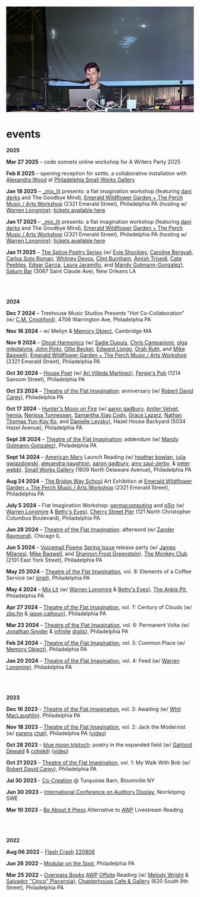 [![](events.jpeg)](../)

# events

<p class='right'> <b>2025</b> </p>

**Mar 27 2025** – code sonnets online workshop for A Writers Party 2025

**Feb 8 2025** – opening reception for _settle_, a collaborative installation with [Alexandra Wood](https://tender-form.com) at [Philadelphia Small Works Gallery](https://www.philadelphiasmallworks.com/)

**Jan 18 2025** – [_mix_lit](https://www.mixlit.io/) presents: a flat imagination workshop (featuring [dani derks](https://dndrks.com/) and The Goodbye Mind), [Emerald Wildflower Garden + The Perch Music / Arts Workshop](https://www.emeraldwildflowergarden.org/the-perch-music-arts-studio) (2321 Emerald Street), Philadelphia PA (hosting w/ [Warren Longmire](https://alongmirewriter.squarespace.com/)); [tickets available here](https://www.eventbrite.com/e/-mix-lit-presents-a-flat-imagination-workshop-goodbye-mind-dani-derks-tickets-1116860623189?aff=oddtdtcreator)

**Jan 17 2025** – [_mix_lit](https://www.mixlit.io/) presents: a flat imagination workshop (featuring [dani derks](https://dndrks.com/) and The Goodbye Mind), [Emerald Wildflower Garden + The Perch Music / Arts Workshop](https://www.emeraldwildflowergarden.org/the-perch-music-arts-studio) (2321 Emerald Street), Philadelphia PA (hosting w/ [Warren Longmire](https://alongmirewriter.squarespace.com/)); [tickets available here](https://www.eventbrite.com/e/-mix-lit-presents-a-flat-imagination-workshop-goodbye-mind-dani-derks-tickets-1116860623189?aff=oddtdtcreator)

**Jan 11 2025** – [The Splice Poetry Series](https://thesplice.org/) (w/ [Evie Shockley](https://evieshockley.com/), [Caroline Bergvall](https://carolinebergvall.com/), [Carlos Soto Roman](https://poets.org/poet/carlos-soto-roman), [Whitney Devos](https://www.whitneydevos.com/), [Clint Burnham](https://www.sfu.ca/english/people-dir/faculty/clint-burham.html), [Amish Trivedi](https://www.amishtrivedi.com/), [Cate Peebles](https://www.catepeebles.com/), [Edgar Garcia](https://english.uchicago.edu/people/edgar-garcia), [Laura Jaramillo](https://laurajaramillo-poetfilm.squarespace.com/), and [Mandy Gutmann-Gonzalez](https://mandygutmanngonzalez.com/)), [Saturn Bar](https://www.thesaturnbar.com/) (3067 Saint Claude Ave), New Orleans LA
<br><br><br><br>
<p class='right'> <b>2024</b> </p>

**Dec 7 2024** – Treehouse Music Studios Presents "Hot Co-Collaboration" (w/ [C.M. Crockford](https://www.cmcrockford.net/)), 4706 Warrington Ave, Philadelphia PA

**Nov 16 2024** – w/ Meilyn & [Memory Object](https://memory-object.com), Cambridge MA

**Nov 9 2024** – [Ghost Harmonics](https://www.instagram.com/ghostharmonics/) (w/ [Sadie Dupuis](https://www.sadiedupuis.com/), [Chris Campanioni](https://chriscampanioni.com/), [olga mikolaivna](https://olgamikolaivna.wordpress.com/), [John Pinto](https://pintopintopinto.com/), [Ollie Becker](https://olliebecker.net/), [Edward Longo](https://sunkenbasilica.bandcamp.com/album/starflesh), [Orah Ruth](https://www.instagram.com/orahruth.mp3/), and [Mike Bagwell](https://www.mikebagwell.me/)), [Emerald Wildflower Garden + The Perch Music / Arts Workshop](https://www.emeraldwildflowergarden.org/the-perch-music-arts-studio) (2321 Emerald Street), Philadelphia PA

**Oct 30 2024** – [House Poet](https://www.instagram.com/housepoetphilly/) (w/ [Ari Villeda Martinez](https://www.instagram.com/haunted.bodega/)), [Fergie's Pub](https://www.fergies.com/) (1214 Sansom Street), Philadelphia PA

**Oct 23 2024** – [Theatre of the Flat Imagination](https://llllllll.co/t/william-hazards-theatre-of-the-flat-imagination/65108?u=williamhazard): anniversary (w/ [Robert David Carey](https://www.instagram.com/bogscary/)), Philadelphia PA

**Oct 17 2024** – [Hunter's Moon on Fire](https://www.instagram.com/fullmoononfire/) (w/ [aaron gadbury](https://withsoundsin.wordpress.com/), [Antler Velvet](https://www.instagram.com/antler.velvet/), [henna](https://www.instagram.com/rvzmm/), [Nerissa Tunnessen](https://www.nerissatunnessen.com/), [Samantha Xiao Cody](https://www.instagram.com/scodyxiao/), [Grace Lazarz](https://www.instagram.com/gracelazarz/), [Nathan Thomas Yun-Kay Ko](https://www.instagram.com/n888k0/), and [Danielle Levsky](https://criticturnedclown.squarespace.com/)), Hazel House Backyard (5034 Hazel Avenue), Philadelphia PA

**Sept 28 2024** – [Theatre of the Flat Imagination](https://llllllll.co/t/william-hazards-theatre-of-the-flat-imagination/65108?u=williamhazard): addendum (w/ [Mandy Gutmann-Gonzalez](https://mandygutmanngonzalez.com/)), Philadelphia PA

**Sept 14 2024** – [American Mary](https://alexandranaughton.gumroad.com/l/americanmary) Launch Reading (w/ [heather bowlan](https://www.heatherbowlan.com/), [julia gwiazdowski](https://voicemailpoems.org/2023/11/04/queer-rom-com-after-wes-craven/), [alexandra naughton](https://www.alexandranaughton.com/), [aaron gadbury](https://withsoundsin.wordpress.com/), [amy saul-zerby](https://www.amysaulzerby.com/), & [peter webb](https://www.phillyvoice.com/the-sopranos-poetry-reading-potluck-costumes-new-jersey-philly/)), [Small Works Gallery](https://www.philadelphiasmallworks.com/) (1609 North Delaware Avenue), Philadelphia PA

**Aug 24 2024** – [The Bridge Way School](https://www.thebridgewayschool.org/) Art Exhibition at [Emerald Wildflower Garden + The Perch Music / Arts Workshop](https://www.emeraldwildflowergarden.org/the-perch-music-arts-studio) (2321 Emerald Street), Philadelphia PA

**July 5 2024** – Flat Imagination Workshop: [permacomputing](https://permacomputing.net/) and [p5js](https://p5js.org/) (w/ [Warren Longmire](https://alongmirewriter.squarespace.com/) & [Betty's Eyes](https://bettyseyes.bandcamp.com/track/3630-days)), [Cherry Street Pier](https://www.cherrystreetpier.com/) (121 North Christopher Columbus Boulevard), Philadelphia PA

**Jun 28 2024** – [Theatre of the Flat Imagination](https://llllllll.co/t/william-hazards-theatre-of-the-flat-imagination/65108?u=williamhazard): afterword (w/ [Zander Raymond](https://www.zanderraymond.com/)), Chicago IL

**Jun 5 2024** – [Voicemail Poems](https://voicemailpoems.org/) [Spring Issue](https://voicemailpoems.org/2024/05/06/spring-2024/) release party (w/ [James Milanesi](https://www.instagram.com/jamesmilanesi/), [Mike Bagwell](https://www.mikebagwell.me/), and [Shannon Frost Greenstein](https://shannonfrostgreenstein.com/)), [The Monkey Club](https://www.instagram.com/themonkeyclubphilly/) (2101 East York Street), Philadelphia PA

**May 25 2024** – [Theatre of the Flat Imagination](https://llllllll.co/t/william-hazards-theatre-of-the-flat-imagination/65108?u=williamhazard), vol. 8: Elements of a Coffee Service (w/ [iiiriel](https://www.instagram.com/iiiriel/)), Philadelphia PA

**May 4 2024** – [Mix Lit](https://www.instagram.com/mixlitphilly/) (w/ [Warren Longmire](https://alongmirewriter.squarespace.com/) & [Betty's Eyes](https://bettyseyes.bandcamp.com/track/3630-days)), [The Ankle Pit](https://www.instagram.com/theanklepit/), Philadelphia PA

**Apr 27 2024** – [Theatre of the Flat Imagination](https://llllllll.co/t/william-hazards-theatre-of-the-flat-imagination/65108?u=williamhazard), vol. 7: Century of Clouds (w/ [zbs.fm](https://zbs.fm) & [jason calhoun](http://napsounds.bandcamp.com/)), Philadelphia PA

**Mar 23 2024** – [Theatre of the Flat Imagination](https://llllllll.co/t/william-hazards-theatre-of-the-flat-imagination/65108?u=williamhazard), vol. 6: Permanent Volta (w/ [Jonathan Snyder](https://www.instagram.com/jaseknighter/) & [infinite](https://schollz.com/infinitedigits/) [digits](https://infinitedigits.bandcamp.com/)), Philadelphia PA

**Feb 24 2024** – [Theatre of the Flat Imagination](https://llllllll.co/t/william-hazards-theatre-of-the-flat-imagination/65108?u=williamhazard), vol. 5: Common Place (w/ [Memory Object](https://memory-object.com)), Philadelphia PA

**Jan 20 2024** – [Theatre of the Flat Imagination](https://llllllll.co/t/william-hazards-theatre-of-the-flat-imagination/65108?u=williamhazard), vol. 4: Feed (w/ [Warren Longmire](https://alongmirewriter.squarespace.com/)), Philadelphia PA
<br><br><br><br>
<p class='right'> <b>2023</b> </p>

**Dec 16 2023** – [Theatre of the Flat Imagination](https://llllllll.co/t/william-hazards-theatre-of-the-flat-imagination/65108?u=williamhazard), vol. 3: Awaiting (w/ [Whit MacLaughlin](https://newparadiselaboratories.com/)), Philadelphia PA

**Nov 18 2023** – [Theatre of the Flat Imagination](https://llllllll.co/t/william-hazards-theatre-of-the-flat-imagination/65108?u=williamhazard), vol. 2: Jack the Modernist (w/ [parens](https://dndrks.com/) [chat](https://ryleealanza.org/)), Philadelphia PA ([video](https://youtu.be/nDCAaxCHuxo?si=eluSKnsg_RpdZjcH))

**Oct 28 2023** – [blue moon triptych](https://www.twitch.tv/lines_community): poetry in the expanded field (w/ [Gahlord Dewald](https://gahlorddewald.com) & [colmkil](https://colmkil.bandcamp.com)) ([video](https://www.youtube.com/watch?v=d_ACmJyHZzI&t=612s))

**Oct 21 2023** – [Theatre of the Flat Imagination](https://llllllll.co/t/william-hazards-theatre-of-the-flat-imagination/65108?u=williamhazard), vol. 1: My Walk With Bob (w/ [Robert David Carey](https://www.instagram.com/bogscary/)), Philadelphia PA

**Jul 30 2023** - [Co-Creation](https://allevents.in/bloomeville/co-creation-episode-ii/10000658634472437?ref=past-event-page) @ Turquoise Barn, Bloomville NY 

**Jun 30 2023** – [International Conference on Auditory Display](https://icad2023.icad.org/), Norrköping SWE

**Mar 10 2023** – [Be About It Press](https://www.beaboutitpress.com/) Alternative to [AWP](https://www.awpwriter.org/) Livestream Reading
<br><br><br><br>
<p class='right'> <b>2022</b> </p>

**Aug 06 2022** – [Flash Crash](https://flashcrash.net/) [220806](https://www.youtube.com/watch?v=Hs_9uRlWX0g&list=PLDeicGW8SQOyYQh8iphSFvI5R5Eg4Uy22)

**Jun 26 2022** – [Modular on the Spot](https://xpn.org/2021/10/20/modular-on-the-spot-modular-synthesis-picnic/), Philadelphia PA

**Mar 25 2022** – [Overpass Books](https://overpassbooks.org/) [AWP](https://www.awpwriter.org/) [Offsite](https://www.awpwriter.org/awp_conference/schedule_overview_offsite/2022_PHILADELPHIA) Reading (w/ [Melody Wright](https://overpassbooks.bigcartel.com/product/count-by-melody-wright) & [Salvador "Cinco" Placensia](https://www.cincodesigns.xyz/)), [Chapterhouse Cafe & Gallery](https://chapterhousecafe.wordpress.com/) (620 South 9th Street), Philadelphia PA